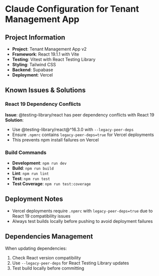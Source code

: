 # Claude Configuration for Tenant Management App

## Project Information
- **Project**: Tenant Management App v2
- **Framework**: React 19.1.1 with Vite
- **Testing**: Vitest with React Testing Library
- **Styling**: Tailwind CSS
- **Backend**: Supabase
- **Deployment**: Vercel

## Known Issues & Solutions

### React 19 Dependency Conflicts
**Issue**: @testing-library/react has peer dependency conflicts with React 19
**Solution**: 
- Use @testing-library/react@^16.3.0 with `--legacy-peer-deps`
- Ensure `.npmrc` contains `legacy-peer-deps=true` for Vercel deployments
- This prevents npm install failures on Vercel

### Build Commands
- **Development**: `npm run dev`
- **Build**: `npm run build` 
- **Lint**: `npm run lint`
- **Test**: `npm run test`
- **Test Coverage**: `npm run test:coverage`

## Deployment Notes
- Vercel deployments require `.npmrc` with `legacy-peer-deps=true` due to React 19 compatibility issues
- Always test builds locally before pushing to avoid deployment failures

## Dependencies Management
When updating dependencies:
1. Check React version compatibility
2. Use `--legacy-peer-deps` for React Testing Library updates
3. Test build locally before committing
